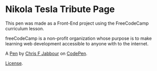 # Nikola Tesla Tribute Page 

This pen was made as a Front-End project using the FreeCodeCamp curriculum lesson. 

freeCodeCamp is a non-profit organization whose purpose is to make learning web development accessible to anyone with to the internet.

A [Pen](http://codepen.io/ChrisJabb21/pen/kkVwqE) by [Chris F Jabbour](http://codepen.io/ChrisJabb21) on [CodePen](http://codepen.io/).

[License](http://codepen.io/ChrisJabb21/pen/kkVwqE/license).
